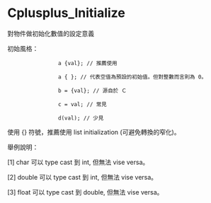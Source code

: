# Cplusplus_Initialize
對物件做初始化數值的設定意義

初始風格：

                    a {val}; // 推薦使用
                    
                    a { }; // 代表空值為預設的初始值。但對整數而言則為 0。

                    b = {val}; // 源自於 Ｃ

                    c = val; // 常見

                    d(val); // 少見
>>>
使用 {} 符號，推薦使用 list initialization (可避免轉換的窄化)。

舉例說明：

[1] char 可以 type cast 到 int, 但無法 vise versa。

[2] double 可以 type cast 到 int, 但無法 vise versa。

[3] float 可以 type cast 到 double, 但無法 vise versa。

